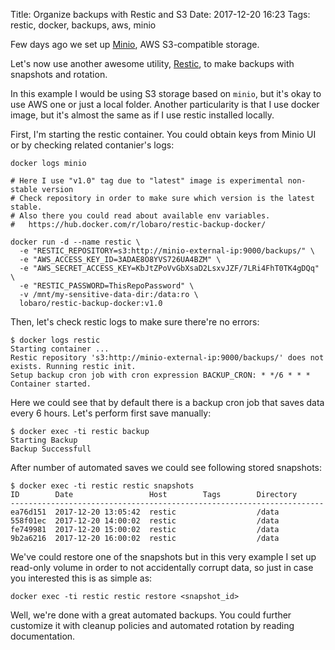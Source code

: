 Title: Organize backups with Restic and S3
Date: 2017-12-20 16:23
Tags: restic, docker, backups, aws, minio

Few days ago we set up [Minio](/2017/minio-self-hosted-s3-compatible-storage), AWS S3-compatible storage.

Let's now use another awesome utility, [Restic](https://restic.github.io/), to make backups with snapshots and rotation.

In this example I would be using S3 storage based on `minio`, but it's okay to use AWS one or just a local folder. Another particularity is that I use docker image, but it's almost the same as if I use restic installed locally.

First, I'm starting the restic container. You could obtain keys from Minio UI or by checking related contanier's logs:

```
docker logs minio

# Here I use "v1.0" tag due to "latest" image is experimental non-stable version
# Check repository in order to make sure which version is the latest stable.
# Also there you could read about available env variables.
#   https://hub.docker.com/r/lobaro/restic-backup-docker/

docker run -d --name restic \
  -e "RESTIC_REPOSITORY=s3:http://minio-external-ip:9000/backups/" \
  -e "AWS_ACCESS_KEY_ID=3ADAE8O8YVS726UA4BZM" \
  -e "AWS_SECRET_ACCESS_KEY=KbJtZPoVvGbXsaD2LsxvJZF/7LRi4FhT0TK4gDQq" \
  -e "RESTIC_PASSWORD=ThisRepoPassword" \
  -v /mnt/my-sensitive-data-dir:/data:ro \
  lobaro/restic-backup-docker:v1.0
```

Then, let's check restic logs to make sure there're no errors:

```
$ docker logs restic
Starting container ...
Restic repository 's3:http://minio-external-ip:9000/backups/' does not exists. Running restic init.
Setup backup cron job with cron expression BACKUP_CRON: * */6 * * *
Container started.
```

Here we could see that by default there is a backup cron job that saves data every 6 hours. Let's perform first save manually:

```
$ docker exec -ti restic backup
Starting Backup
Backup Successfull
```

After number of automated saves we could see following stored snapshots:

```
$ docker exec -ti restic restic snapshots
ID        Date                 Host        Tags        Directory
----------------------------------------------------------------------
ea76d151  2017-12-20 13:05:42  restic                  /data
558f01ec  2017-12-20 14:00:02  restic                  /data
fe749981  2017-12-20 15:00:02  restic                  /data
9b2a6216  2017-12-20 16:00:02  restic                  /data
```

We've could restore one of the snapshots but in this very example I set up read-only volume in order to not accidentally corrupt data, so just in case you interested this is as simple as:

```
docker exec -ti restic restic restore <snapshot_id>
```

Well, we're done with a great automated backups. You could further customize it with cleanup policies and automated rotation by reading documentation.
